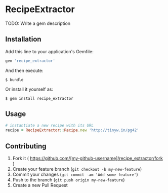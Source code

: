 # RecipeExtractor

TODO: Write a gem description

## Installation

Add this line to your application's Gemfile:

```ruby
gem 'recipe_extractor'
```

And then execute:

    $ bundle

Or install it yourself as:

    $ gem install recipe_extractor

## Usage

```ruby
# instantiate a new recipe with its URL
recipe = RecipeExtractor::Recipe.new 'http://tinyw.in/pg42'
```

## Contributing

1. Fork it ( https://github.com/[my-github-username]/recipe_extractor/fork )
2. Create your feature branch (`git checkout -b my-new-feature`)
3. Commit your changes (`git commit -am 'Add some feature'`)
4. Push to the branch (`git push origin my-new-feature`)
5. Create a new Pull Request
